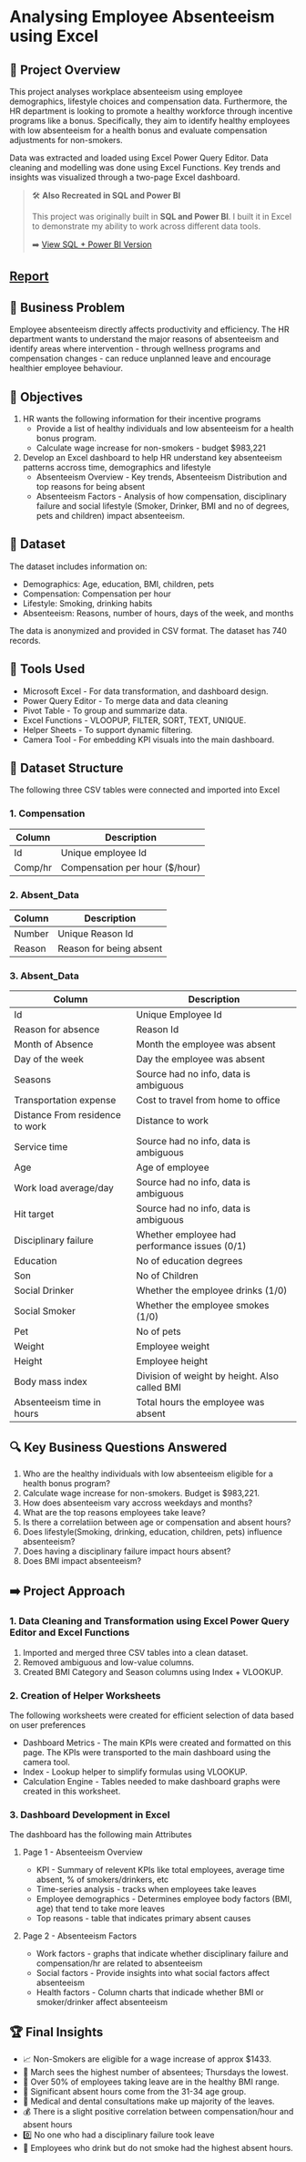 # Analysing Employee Absenteeism using Excel 

## 🚀 Project Overview

This project analyses workplace absenteeism using employee demographics, lifestyle choices and compensation data. Furthermore, the HR department is looking to promote a healthy workforce through incentive programs like a bonus. Specifically, they aim to identify healthy employees with low absenteeism for a health bonus and evaluate compensation adjustments for non-smokers.

Data was extracted and loaded using Excel Power Query Editor. Data cleaning and modelling was done using Excel Functions. Key trends and insights was visualized through a two-page Excel dashboard.

> 🛠️ **Also Recreated in SQL and Power BI**
> 
> This project was originally built in **SQL and Power BI**. I built it in Excel to demonstrate my ability to work across different data tools.
> 
> ➡️ [View SQL + Power BI Version](https://github.com/Trevor20/SQL-PowerBI-Portfolio/tree/main/projects/Project1-HRAbsenteesim)

## [Report](https://github.com/Trevor20/Excel-Portfolio/blob/main/Project%202%20-%20HR%20Absenteeism%20Analysis/Absenteeism_Dashboard_Overview.png)

## 🧠 Business Problem

Employee absenteeism directly affects productivity and efficiency. The HR department wants to understand the major reasons of absenteeism and identify areas where intervention - through wellness programs and compensation changes - can reduce unplanned leave and encourage healthier employee behaviour.

## 🎯 Objectives 

1. HR wants the following information for their incentive programs
   - Provide a list of healthy individuals and low absenteeism for a health bonus program.
   - Calculate wage increase for non-smokers - budget $983,221
2. Develop an Excel dashboard to help HR understand key absenteeism patterns accross time, demographics and lifestyle
   - Absenteeism Overview - Key trends, Absenteeism Distribution and top reasons for being absent 
   - Absenteeism Factors - Analysis of how compensation, disciplinary failure and social lifestyle (Smoker, Drinker, BMI and no of degrees, pets and children) impact absenteeism.

## 📖 Dataset

The dataset includes information on:
- Demographics: Age, education, BMI, children, pets
- Compensation: Compensation per hour
- Lifestyle: Smoking, drinking habits
- Absenteeism: Reasons, number of hours, days of the week, and months

The data is anonymized and provided in CSV format. The dataset has 740 records.

## 🧰 Tools Used
- Microsoft Excel - For data transformation, and dashboard design.
- Power Query Editor - To merge data and data cleaning 
- Pivot Table - To group and summarize data.
- Excel Functions - VLOOPUP, FILTER, SORT, TEXT, UNIQUE.
- Helper Sheets - To support dynamic filtering.
- Camera Tool - For embedding KPI visuals into the main dashboard.

## 📂 Dataset Structure

The following three CSV tables were connected and imported into Excel

### 1. Compensation
| Column  | Description                    |
|---------|--------------------------------|
| Id      | Unique employee Id             |
| Comp/hr | Compensation per hour ($/hour) |


### 2. Absent_Data
| Column | Description             |
|--------|-------------------------|
| Number | Unique Reason Id        |
| Reason | Reason for being absent |


### 3. Absent_Data
| Column                          | Description                                   |
|---------------------------------|-----------------------------------------------|
| Id                              | Unique Employee Id                            |
| Reason for absence              | Reason Id                                     |
| Month of Absence                | Month the employee was absent                 |
| Day of the week                 | Day the employee was absent                   |
| Seasons                         | Source had no info, data is ambiguous         |
| Transportation expense          | Cost to travel from home to office            |
| Distance From residence to work | Distance to work                              |
| Service time                    | Source had no info, data is ambiguous         |
| Age                             | Age of employee                               |
| Work load average/day           | Source had no info, data is ambiguous         |
| Hit target                      | Source had no info, data is ambiguous         |
| Disciplinary failure            | Whether employee had performance issues (0/1) |
| Education                       | No of education degrees                       |
| Son                             | No of Children                                |
| Social Drinker                  | Whether the employee drinks (1/0)             |
| Social Smoker                   | Whether the employee smokes (1/0)             |
| Pet                             | No of pets                                    |
| Weight                          | Employee weight                               |
| Height                          | Employee height                               |
| Body mass index                 | Division of weight by height. Also called BMI |
| Absenteeism time in hours       | Total hours the employee was absent           |

## 🔍 Key Business Questions Answered

1. Who are the healthy individuals with low absenteeism eligible for a health bonus program?
2. Calculate wage increase for non-smokers. Budget is $983,221.
3. How does absenteeism vary accross weekdays and months?
4. What are the top reasons employees take leave?
5. Is there a correlatiion between age or compensation and absent hours?
6. Does lifestyle(Smoking, drinking, education, children, pets) influence absenteeism?
7. Does having a disciplinary failure impact hours absent?
8. Does BMI impact absenteeism?

## ➡️ Project Approach

### 1. Data Cleaning and Transformation using Excel Power Query Editor and Excel Functions
1. Imported and merged three CSV tables into a clean dataset.
2. Removed ambiguous and low-value columns.
3. Created BMI Category and Season columns using Index + VLOOKUP.

### 2. Creation of Helper Worksheets

The following worksheets were created for efficient selection of data based on user preferences

- Dashboard Metrics - The main KPIs were created and formatted on this page. The KPIs were transported to the main dashboard using the camera tool.
- Index - Lookup helper to simplify formulas using VLOOKUP.
- Calculation Engine - Tables needed to make dashboard graphs were created in this worksheet.

### 3. Dashboard Development in Excel
The dashboard has the following main Attributes
1. Page 1 - Absenteeism Overview
   - KPI - Summary of relevent KPIs like total employees, average time absent, % of smokers/drinkers, etc
   - Time-series analysis - tracks when employees take leaves
   - Employee demographics - Determines employee body factors (BMI, age) that tend to take more leaves
   - Top reasons - table that indicates primary absent causes
  
2. Page 2 - Absenteeism Factors
   - Work factors - graphs that indicate whether disciplinary failure and compensation/hr are related to absenteeism
   - Social factors - Provide insights into what social factors affect absenteeism
   - Health factors - Column charts that indicade whether BMI or smoker/drinker affect absenteeism 

## 🏆 Final Insights
- 📈 Non-Smokers are eligible for a wage increase of approx $1433.
- 📆 March sees the highest number of absentees; Thursdays the lowest.
- 🦾 Over 50% of employees taking leave are in the healthy BMI range.
- 🧔 Significant absent hours come from the 31-34 age group.
- 🦷 Medical and dental consultations make up majority of the leaves.
- 💰 There is a slight positive correlation between compensation/hour and absent hours
- 0️⃣ No one who had a disciplinary failure took leave
- 🍹 Employees who drink but do not smoke had the highest absent hours.

